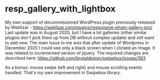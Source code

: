 # resp_gallery_with_lightbox
My own support of decommissioned WordPress plugin previously released by Weblizar - https://weblizar.com/plugins/responsive-photo-gallery-pro/
Last update was in August 2020, but I have a lot galleries (other similar plugins don't pick them up from DB without complex update) and still want to add new.
The main issue to me was that after update of Wordpress in December 2020 I could see only a black screen when I clicked an image.
It was related to incremented version of jquery.
The required changes are described here: https://github.com/brutaldesign/swipebox/issues/383

As a bonus: mouse swipe (left and right) and mouse scrolling events handled. That's my own improvement in Swipebox library.
